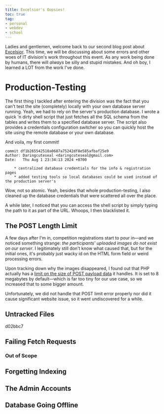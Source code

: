 ```yaml
---
title: Excelsior's Oopsies!
toc: true
tag:
- personal
- webdev
- school
---
```


Ladies and gentlemen, welcome back to our second blog post about [Excelsior](/blog/excelsior). This time, we will be discussing about some errors and other woes of IT division's work throughout this event. As any work being done by humans, there will _always_ be silly and stupid mistakes. And oh boy, I learned a LOT from the work I've done.

# Production-Testing

The first thing I tackled after entering the division was the fact that you can't test the site (completely) locally with your own database server running. Yeah, we had to rely on the server's production database. I wrote a quick 'n dirty shell script that just fetches all the SQL schema from the tables and writes them to a specified database server. The script also provides a credentials configuration switcher so you can quickly host the site using the remote database or your own database.

And voila, my first commit!

```git
commit df1b265542510a0687a75242df8e585afbaf25e9
Author: Daringcuteseal <daringcuteseal@gmail.com>
Date:   Thu Aug 1 23:34:13 2024 +0700

    * centralized database credentials for the info & registration pages
    * added testing tools so local databases could be used instead of the production server's
```

Wow, not so atomic. Yeah, besides that whole production-testing, I also cleaned up the database credentials that were scattered all over the place.

A while later, I noticed that you can access the shell script by simply typing the path to it as part of the URL. Whoops, I then blacklisted it.


## The POST Length Limit

A few days after I'm in, competition registrations start to pour in—and we noticed something strange: _the participants' uploaded images do not exist on our server_. I legitimately still don't know what caused that, but for the initial ones, it's probably just wacky id on the HTML form field or weird processing errors.

Upon tracking down why the images disappeared, I found out that PHP actually has a [limit on the size of POST payload data](https://php.net/post-max-size) it handles. It is set to 8 megabytes by default—which is far too tiny for our use case, so we increased that to some bigger amount.

Unfortunately, we did not handle that POST limit error properly nor did it cause significant website issue, so it went undiscovered for a while.


## Untracked Files
d02bbc7

## Failing Fetch Requests

### Out of Scope


## Forgetting Indexing

## The Admin Accounts

## Database Going Offline




